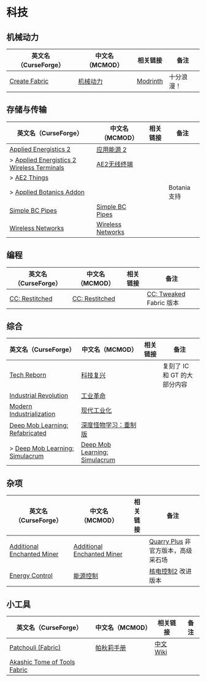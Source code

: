 # 科技

## 机械动力

| 英文名（CurseForge）                                                        | 中文名（MCMOD）                                  | 相关链接                                           | 备注       |
| --------------------------------------------------------------------------- | ------------------------------------------------ | -------------------------------------------------- | ---------- |
| [Create Fabric](https://www.curseforge.com/minecraft/mc-mods/create-fabric) | [机械动力](https://www.mcmod.cn/class/2021.html) | [Modrinth](https://modrinth.com/mod/create-fabric) | 十分浪漫！ |

## 存储与传输

| 英文名（CurseForge）                                                                                                                | 中文名（MCMOD）                                           | 相关链接 | 备注         |
| ----------------------------------------------------------------------------------------------------------------------------------- | --------------------------------------------------------- | -------- | ------------ |
| [Applied Energistics 2](https://www.curseforge.com/minecraft/mc-mods/applied-energistics-2)                                         | [应用能源 2](https://www.mcmod.cn/class/260.html)         |          |              |
| > [Applied Energistics 2 Wireless Terminals](https://www.curseforge.com/minecraft/mc-mods/applied-energistics-2-wireless-terminals) | [AE2无线终端](https://www.mcmod.cn/class/3712.html)       |          |              |
| > [AE2 Things](https://www.curseforge.com/minecraft/mc-mods/ae2things)                                                              |                                                           |          |              |
| > [Applied Botanics Addon](https://www.curseforge.com/minecraft/mc-mods/applied-botanics-addon)                                     |                                                           |          | Botania 支持 |
| [Simple BC Pipes](https://www.curseforge.com/minecraft/mc-mods/SimplePipes)                                                         | [Simple BC Pipes](https://www.mcmod.cn/class/2001.html)   |          |              |
| [Wireless Networks](https://www.curseforge.com/minecraft/mc-mods/wireless-networks)                                                 | [Wireless Networks](https://www.mcmod.cn/class/5418.html) |          |              |

## 编程

| 英文名（CurseForge）                                                         | 中文名（MCMOD）                                        | 相关链接 | 备注                                                            |
| ---------------------------------------------------------------------------- | ------------------------------------------------------ | -------- | --------------------------------------------------------------- |
| [CC: Restitched](https://www.curseforge.com/minecraft/mc-mods/cc-restitched) | [CC: Restitched](https://www.mcmod.cn/class/3518.html) |          | [CC: Tweaked](https://www.mcmod.cn/class/1681.html) Fabric 版本 |

## 综合

| 英文名（CurseForge）                                                                                           | 中文名（MCMOD）                                                       | 相关链接 | 备注                         |
| -------------------------------------------------------------------------------------------------------------- | --------------------------------------------------------------------- | -------- | ---------------------------- |
| [Tech Reborn](https://www.curseforge.com/minecraft/mc-mods/techreborn)                                         | [科技复兴](https://www.mcmod.cn/class/558.html)                       |          | 复刻了 IC 和 GT 的大部分内容 |
| [Industrial Revolution](https://www.curseforge.com/minecraft/mc-mods/industrial-revolution)                    | [工业革命](https://www.mcmod.cn/class/2752.html)                      |          |                              |
| [Modern Industrialization](https://www.curseforge.com/minecraft/mc-mods/modern-industrialization)              | [现代工业化](https://www.mcmod.cn/class/3472.html)                    |          |                              |
| [Deep Mob Learning: Refabricated](https://www.curseforge.com/minecraft/mc-mods/deep-mob-learning-refabricated) | [深度怪物学习：重制版](https://www.mcmod.cn/class/3003.html)          |          |                              |
| > [Deep Mob Learning: Simulacrum](https://www.curseforge.com/minecraft/mc-mods/deep-mob-learning-simulacrum)   | [Deep Mob Learning: Simulacrum](https://www.mcmod.cn/class/5740.html) |          |                              |

## 杂项

| 英文名（CurseForge）                                                                                  | 中文名（MCMOD）                                                    | 相关链接 | 备注                                                                      |
| ----------------------------------------------------------------------------------------------------- | ------------------------------------------------------------------ | -------- | ------------------------------------------------------------------------- |
| [Additional Enchanted Miner](https://www.curseforge.com/minecraft/mc-mods/additional-enchanted-miner) | [Additional Enchanted Miner](https://www.mcmod.cn/class/1585.html) |          | [Quarry Plus](https://www.mcmod.cn/class/289.html) 非官方版本，高级采石场 |
| [Energy Control](https://www.curseforge.com/minecraft/mc-mods/energy-control)                         | [能源控制](https://www.mcmod.cn/class/2591.html)                   |          | [核电控制2](https://www.mcmod.cn/class/24.html) 改进版本                  |

## 小工具

| 英文名（CurseForge）                                                                                      | 中文名（MCMOD）                                    | 相关链接                                                              | 备注 |
| --------------------------------------------------------------------------------------------------------- | -------------------------------------------------- | --------------------------------------------------------------------- | ---- |
| [Patchouli (Fabric)](https://www.curseforge.com/minecraft/mc-mods/patchouli-fabric)                       | [帕秋莉手册](https://www.mcmod.cn/class/1388.html) | [中文 Wiki](https://github.com/SQwatermark/Patchouli-wiki-zh_cn/wiki) |      |
| [Akashic Tome of Tools Fabric](https://www.curseforge.com/minecraft/mc-mods/akashic-tome-of-tools-fabric) |                                                    |                                                                       |      |
